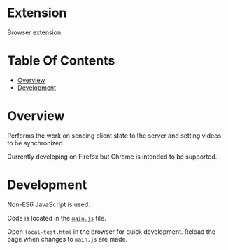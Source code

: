 # Extension
Browser extension.

# Table Of Contents
- [Overview](#overview)
- [Development](#development)

# Overview
Performs the work on sending client state to the server and setting videos to be
synchronized. 

Currently developing on Firefox but Chrome is intended to be supported.

# Development
Non-ES6 JavaScript is used.  

Code is located in the [`main.js`](./main.js) file.

Open `local-test.html` in the browser for quick development. Reload the page 
when changes to `main.js` are made.
